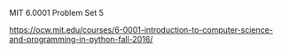 MIT 6.0001 Problem Set 5

https://ocw.mit.edu/courses/6-0001-introduction-to-computer-science-and-programming-in-python-fall-2016/
